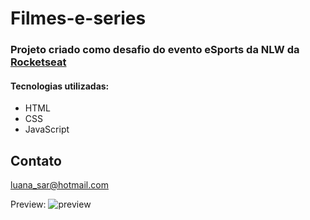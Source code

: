 # Filmes-e-series

### Projeto criado como desafio do evento eSports da NLW da [Rocketseat](https://www.youtube.com/c/RocketSeat)

#### Tecnologias utilizadas:
- HTML
- CSS
- JavaScript

## Contato

luana_sar@hotmail.com

Preview:
![preview](https://user-images.githubusercontent.com/57449112/201175335-b0efb6cd-55fb-4f6a-9235-bcdbd01c4d48.png)
